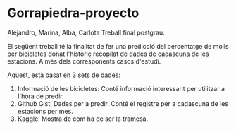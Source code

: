 # Gorrapiedra-proyecto
Alejandro, Marina, Alba, Carlota 
Treball final postgrau.

El següent treball té la finalitat de fer una predicció del percentatge de molls per bicicletes donat l'històric recopilat de dades de cadascuna de les estacions. A més dels corresponents casos d'estudi.

Aquest, està basat en 3 sets de dades:
1. Informació de les bicicletes: Conté informació interessant per utilitzar a l'hora de predir.
2. Github Gist: Dades per a predir. Conté el registre per a cadascuna de les estacions per mes.
3. Kaggle: Mostra de com ha de ser la tramesa.
